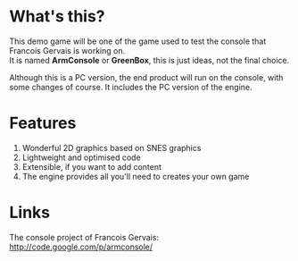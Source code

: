 # What's this? #
This demo game will be one of the game used to test the console that Francois Gervais is working on. <br />It is named **ArmConsole** or **GreenBox**, this is just ideas, not the final choice.

Although this is a PC version, the end product will run on the console, with some changes of course. It includes the PC version of the engine.

# Features #
  1. Wonderful 2D graphics based on SNES graphics
  1. Lightweight and optimised code
  1. Extensible, if you want to add content
  1. The engine provides all you'll need to creates your own game

# Links #
The console project of Francois Gervais: http://code.google.com/p/armconsole/